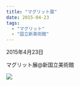 ```yaml
---
title: "マグリット展"
date: 2015-04-23
tags: 
  - "マグリット"
  - "国立新美術館"
---
```


2015年4月23日

マグリット展@新国立美術館

![](images/image-67.jpg)
